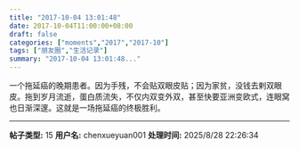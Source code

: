 ```yaml
---
title: "2017-10-04 13:01:48"
date: 2017-10-04T11:00:00+08:00
draft: false
categories: ["moments","2017","2017-10"]
tags: ["朋友圈","生活记录"]
summary: "2017-10-04 13:01:48..."
---
```


一个拖延癌的晚期患者。因为手残，不会贴双眼皮贴；因为家贫，没钱去剌双眼皮。拖到岁月流逝，蛋白质流失，不仅内双变外双，甚至快要亚洲变欧式，连眼窝也日渐深邃。这就是一场拖延癌的终极胜利。

---

**帖子类型:** 15
**用户名:** chenxueyuan001
**处理时间:** 2025/8/28 22:26:34